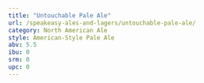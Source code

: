 ```yaml
---
title: "Untouchable Pale Ale"
url: /speakeasy-ales-and-lagers/untouchable-pale-ale/
category: North American Ale
style: American-Style Pale Ale
abv: 5.5
ibu: 0
srm: 0
upc: 0
---
```


